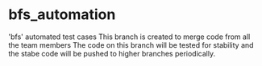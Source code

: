 # bfs_automation
'bfs' automated test cases
This branch is created to merge code from all the team members
The code on this branch will be tested for stability and the stabe code will be pushed to higher branches periodically.
